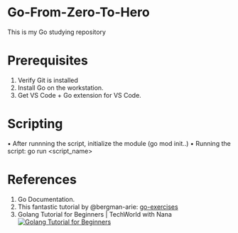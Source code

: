 # Go-From-Zero-To-Hero
This is my Go studying repository

# Prerequisites
1. Verify Git is installed
2. Install Go on the workstation. 
3. Get VS Code + Go extension for VS Code.

# Scripting
• After runnning the script, initialize the module (go mod init..)
• Running the script: go run <script_name>

# References
1. Go Documentation.
2. This fantastic tutorial by @bergman-arie:
[go-exercises](https://github.com/bregman-arie/go-exercises)
3. Golang Tutorial for Beginners | TechWorld with Nana 
[![Golang Tutorial for Beginners](https://img.youtube.com/watch?v=yyUHQIec83I/0.jpg)](https://www.youtube.com/watch?v=yyUHQIec83I)
